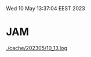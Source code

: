 Wed 10 May 13:37:04 EEST 2023
# JAM
<a href='./cache/202305/10_13.log'>./cache/202305/10_13.log</a>
